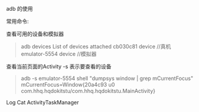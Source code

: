 adb 的使用

常用命令:

查看可用的设备和模拟器
 > adb devices
 List of devices attached
 cb030c81        device //真机
 emulator-5554   device //模拟器

查看当前页面的Activity
-s 表示要查看的设备
> adb -s emulator-5554  shell "dumpsys window | grep mCurrentFocus"
mCurrentFocus=Window{20a4c93 u0 com.hhq.hqdokitstu/com.hhq.hqdokitstu.MainActivity}


Log Cat
ActivityTaskManager